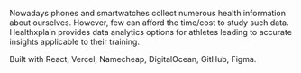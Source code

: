 Nowadays phones and smartwatches collect numerous health information about ourselves. However, few can afford the time/cost to study such data. Healthxplain provides data analytics options for athletes leading to accurate insights applicable to their training.

Built with React, Vercel, Namecheap, DigitalOcean, GitHub, Figma. 